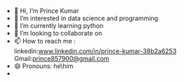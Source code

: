 - 👋 Hi, I’m Prince Kumar
- 👀 I’m interested in data science and programming
- 🌱 I’m currently learning python
- 💞️ I’m looking to collaborate on 
- 📫 How to reach me :<br> linkedin:www.linkedin.com/in/prince-kumar-38b2a6253<br>Gmail:prince857900@gmail.com
- 😄 Pronouns: he\him
- 

<!---
PrinceKumar227/PrinceKumar227 is a ✨ special ✨ repository because its `README.md` (this file) appears on your GitHub profile.
You can click the Preview link to take a look at your changes.
--->
